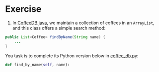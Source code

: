 # Exercise

1. In [CoffeeDB.java](https://github.com/ChenZhongPu/data-structure-swufe/tree/master/code/java/start/CoffeeDB.java), we maintain a collection of coffees in an `ArrayList`, and this class offers a simple search method:

```java
public List<Coffee> findByName(String name) {
    ...
}
```

You task is to complete its Python version below in [coffee_db.py](https://github.com/ChenZhongPu/data-structure-swufe/tree/master/code/python/start/coffee_db.py):

```python
def find_by_name(self, name):
```